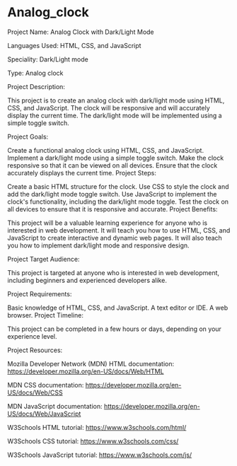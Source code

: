 # Analog_clock
Project Name: Analog Clock with Dark/Light Mode

Languages Used: HTML, CSS, and JavaScript

Speciality: Dark/Light mode

Type: Analog clock

Project Description:

This project is to create an analog clock with dark/light mode using HTML, CSS, and JavaScript. The clock will be responsive and will accurately display the current time. The dark/light mode will be implemented using a simple toggle switch.

Project Goals:

Create a functional analog clock using HTML, CSS, and JavaScript.
Implement a dark/light mode using a simple toggle switch.
Make the clock responsive so that it can be viewed on all devices.
Ensure that the clock accurately displays the current time.
Project Steps:

Create a basic HTML structure for the clock.
Use CSS to style the clock and add the dark/light mode toggle switch.
Use JavaScript to implement the clock's functionality, including the dark/light mode toggle.
Test the clock on all devices to ensure that it is responsive and accurate.
Project Benefits:

This project will be a valuable learning experience for anyone who is interested in web development. It will teach you how to use HTML, CSS, and JavaScript to create interactive and dynamic web pages. It will also teach you how to implement dark/light mode and responsive design.

Project Target Audience:

This project is targeted at anyone who is interested in web development, including beginners and experienced developers alike.

Project Requirements:

Basic knowledge of HTML, CSS, and JavaScript.
A text editor or IDE.
A web browser.
Project Timeline:

This project can be completed in a few hours or days, depending on your experience level.

Project Resources:

Mozilla Developer Network (MDN) HTML documentation: https://developer.mozilla.org/en-US/docs/Web/HTML

MDN CSS documentation: https://developer.mozilla.org/en-US/docs/Web/CSS

MDN JavaScript documentation: https://developer.mozilla.org/en-US/docs/Web/JavaScript

W3Schools HTML tutorial: https://www.w3schools.com/html/

W3Schools CSS tutorial: https://www.w3schools.com/css/

W3Schools JavaScript tutorial: https://www.w3schools.com/js/
